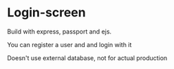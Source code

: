 # Login-screen

Build with express, passport and ejs.

You can register a user and and login with it

Doesn't use external database, not for actual production
